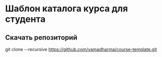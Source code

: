 # Шаблон каталога курса для студента

## Скачать репозиторий

git clone --recursive https://github.com/yamadharma/course-template.git

